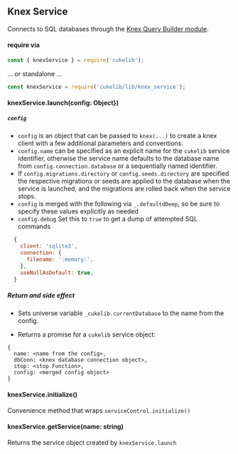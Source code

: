 ## Knex Service

Connects to SQL databases through the [Knex Query Builder module](http://knexjs.org/).

#### require via

```javascript
const { knexService } = require('cukelib');
```
... or standalone ...

```javascript
const knexService = require('cukelib/lib/knex_service');
```

#### knexService.launch(config: Object})

##### `config`

- `config` is an object that can be passed to `knex(...)` to create a knex client with a few additional parameters and conventions.
- `config.name` can be specified as an explicit name for the `cukelib` service identifier, otherwise the service name defaults to the database name from `config.connection.database` or a sequentially named identifier.
- If `config.migrations.directory` or `config.seeds.directory` are specified the respective migrations or seeds are applied to the database when the service is launched, and the migrations are rolled back when the service stops.
- `config` is merged with the following via `_.defaultdDeep`, so be sure to specify these values explicitly as needed
- `config.debug` Set this to `true` to get a dump of attempted SQL commands
```javascript
  {
    client: 'sqlite3',
    connection: {
      filename: ':memory:',
    },
    useNullAsDefault: true,
  }
```

##### Return and side effect

- Sets universe variable `_cukelib.currentDatabase` to the name from the config.

- Returns a promise for a `cukelib` service object:

```
{
  name: <name from the config>,
  dbConn: <knex database connection object>,
  stop: <stop Function>,
  config: <merged config object>
}
```

#### knexService.initialize()

Convenience method that wraps `serviceControl.initialize()`

#### knexService.getService(name: string)

Returns the service object created by `knexService.launch`
